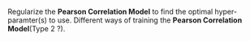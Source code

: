 Regularize the **Pearson Correlation Model** to find the optimal hyper-paramter(s) to use. Different ways of training the **Pearson Correlation Model**(Type 2 ?).

